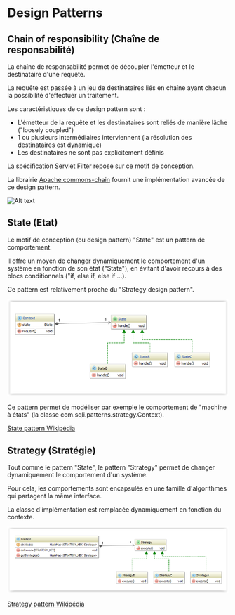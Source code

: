 Design Patterns
=====

## Chain of responsibility (Chaîne de responsabilité)

La chaîne de responsabilité permet de découpler l'émetteur et le destinataire d'une requête.

La requête est passée à un jeu de destinataires liés en chaîne ayant chacun la possibilité d'effectuer un traitement.

Les caractéristiques de ce design pattern sont :

* L'émetteur de la requête et les destinataires sont reliés de manière lâche ("loosely coupled")
* 1 ou plusieurs intermédiaires interviennent (la résolution des destinataires est dynamique)
* Les destinataires ne sont pas explicitement définis

La spécification Servlet Filter repose sur ce motif de conception.

La librairie [Apache commons-chain](http://commons.apache.org/proper/commons-chain/) fournit une implémentation avancée de ce design pattern. 

![Alt text](/cor-pattern/src/main/resources/cor-pattern-uml.PNG?raw=true "Chain of responsibility pattern")

## State (Etat)

Le motif de conception (ou design pattern) "State" est un pattern de comportement.

Il offre un moyen de changer dynamiquement le comportement d'un système en fonction de son état ("State"), en évitant d'avoir recours
à des blocs conditionnels ("if,  else if, else if ...).

Ce pattern est relativement proche du "Strategy design pattern".

![Alt text](/state-pattern/src/main/resources/state-pattern-uml.PNG?raw=true "State pattern")

Ce pattern permet de modéliser par exemple le comportement de "machine à états" (la classe com.sqli.patterns.strategy.Context).

[State pattern Wikipédia](http://en.wikipedia.org/wiki/State_pattern)

## Strategy (Stratégie)

Tout comme le pattern "State", le pattern "Strategy" permet de changer dynamiquement le comportement d'un système.
 
Pour cela, les comportements sont encapsulés en une famille d'algorithmes qui partagent la même interface. 

La classe d'implémentation est remplacée dynamiquement en fonction du contexte.

![Alt text](/strategy-pattern/src/main/resources/strategy-pattern.PNG?raw=true "Strategy pattern")

[Strategy pattern Wikipédia](http://en.wikipedia.org/wiki/Strategy_pattern)